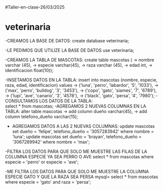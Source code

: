#Taller-en-clase-26/03/2025

# veterinaria

-CREAMOS LA BASE DE DATOS:
create database veterinaria;

-LE PEDIMOS QUE UTILIZE LA BASE DE DATOS
use veterinaria;

-CREAMOS LA TABLA DE MASCOTAS:
create table mascotas (
    -> nombre varchar (45),
    -> especie varchar(45),
    -> raza varchar (45),
    -> edad int,
    -> identificacion float(10));

-INSETAMOS DATOS EN LA TABLA:
insert into  mascotas (nombre, especie, raza, edad, identificacion) values
    -> ('luna', 'perro', 'labardor', '5', '1033'),
    -> ('max', 'perro', 'bulldog', '3', '3453'),
    -> ('copo', 'gato', 'siames', '7', '6789'),
    -> ('lupi', 'ave', 'canario', '3', '4578'),
    -> ('black', 'gato', 'persa', '4', '7980');
-CONSULTAMOS LOS DATOS DE LA TABLA:    
select * from mascotas;
-AGREGAMOS 2 NUEVAS COLUMNAS EN LA TABLA:
alter table mascotas
    -> add column dueño varchar(45),
    -> add column telefono_dueño varchar(15);
- AGREGAMOS DATOS A LAS 2 NUEVAS COLUMNAS:
 update mascotas set dueño = 'felipe', telefono_dueño = '3057283942' where nombre = 'luna';
 update mascotas set dueño = 'brayan', telefono_dueño = '3067289942' where nombre = 'max';


-FILTRA LOS DATOS PARA QUE SOLO ME MUESTRE LAS FILAS DE LA COLUMNA ESPECIE YA SEA PERRO O AVE
select * from mascotas where especie = 'perro' or especie = 'ave';

-ME FILTRA LOS DATOS PARA QUE SOLO ME MUESTRE LA COLUMNA ESPECIE GATO Y QUE LA RAZA SEA PERSA
mysql> select * from mascotas where especie = 'gato' and raza = 'persa';

